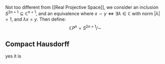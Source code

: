 Not too different from [[Real Projective Space]], we consider an inclusion $S^{2n+1}\subseteq \mathbb{C}^{n+1}$, and an equivalence where $x\sim y\iff \exists\lambda \in\mathbb{C}$ with norm $|\lambda|=1$, and $\lambda x=y$. Then define:
$$
\mathbb{C}P^{n}=S^{2n+1} / \sim
$$
## Compact Hausdorff
yes it is
